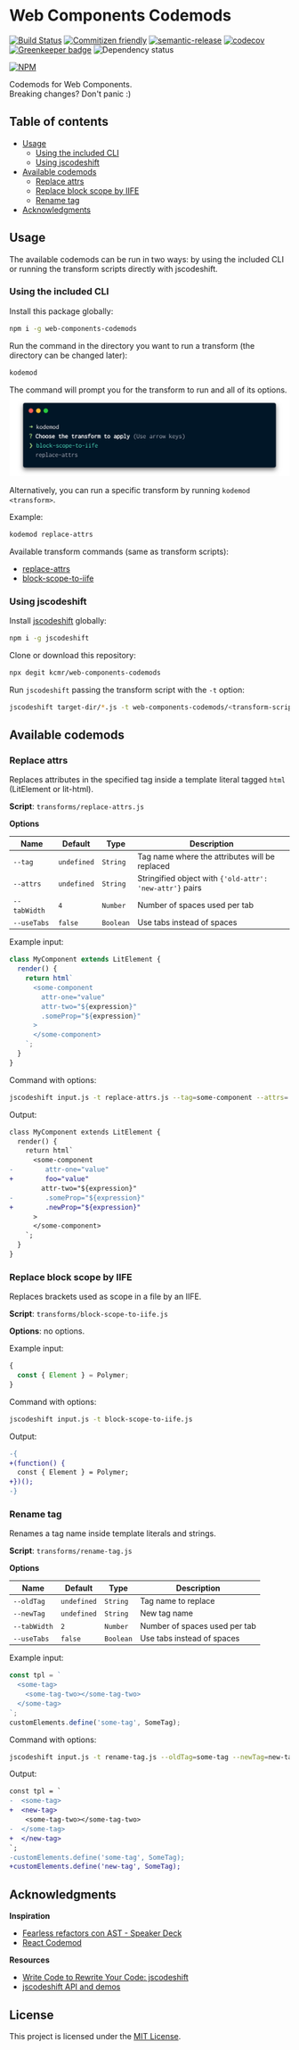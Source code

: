 # Web Components Codemods

[![Build Status](https://travis-ci.com/kcmr/web-components-codemods.svg?branch=master)](https://travis-ci.com/kcmr/web-components-codemods)
[![Commitizen friendly](https://img.shields.io/badge/commitizen-friendly-brightgreen.svg)](http://commitizen.github.io/cz-cli/)
[![semantic-release](https://img.shields.io/badge/%20%20%F0%9F%93%A6%F0%9F%9A%80-semantic--release-e10079.svg)](https://github.com/semantic-release/semantic-release)
[![codecov](https://codecov.io/gh/kcmr/web-components-codemods/branch/master/graph/badge.svg)](https://codecov.io/gh/kcmr/web-components-codemods)
[![Greenkeeper badge](https://badges.greenkeeper.io/kcmr/web-components-codemods.svg)](https://greenkeeper.io/)
![Dependency status](https://img.shields.io/david/kcmr/web-components-codemods.svg)

[![NPM](https://nodei.co/npm/web-components-codemods.png?downloads=true&downloadRank=true&stars=true)](https://nodei.co/npm/web-components-codemods/)

Codemods for Web Components.  
Breaking changes? Don't panic :)

## Table of contents

- [Usage](#usage)
  - [Using the included CLI](#using-the-included-cli)
  - [Using jscodeshift](#using-jscodeshift)
- [Available codemods](#available-codemods)
  - [Replace attrs](#replace-attrs)
  - [Replace block scope by IIFE](#replace-block-scope-by-iife)
  - [Rename tag](#rename-tag)
- [Acknowledgments](#acknowledgments)

## Usage

The available codemods can be run in two ways: by using the included CLI or running the transform scripts directly with jscodeshift.

### Using the included CLI

Install this package globally:

```bash
npm i -g web-components-codemods
```

Run the command in the directory you want to run a transform (the directory can be changed later):

```bash
kodemod
```

The command will prompt you for the transform to run and all of its options.
![kodemod CLI screenshot](https://raw.githubusercontent.com/kcmr/web-components-codemods/master/docs/images/kodemod-cli-screenshot.png)

Alternatively, you can run a specific transform by running `kodemod <transform>`.

Example:

```bash
kodemod replace-attrs
```

Available transform commands (same as transform scripts):

- [replace-attrs](#replace-attrs)
- [block-scope-to-iife](#replace-block-scope-by-iife)

### Using jscodeshift

Install [jscodeshift](https://github.com/facebook/jscodeshift) globally:

```bash
npm i -g jscodeshift
```

Clone or download this repository:

```bash
npx degit kcmr/web-components-codemods
```

Run `jscodeshift` passing the transform script with the `-t` option:

```bash
jscodeshift target-dir/*.js -t web-components-codemods/<transform-script>.js
```

## Available codemods

### Replace attrs

Replaces attributes in the specified tag inside a template literal tagged `html` (LitElement or lit-html).

**Script**: `transforms/replace-attrs.js`

**Options**

| Name         | Default     | Type      | Description                                              |
| ------------ | ----------- | --------- | -------------------------------------------------------- |
| `--tag`      | `undefined` | `String`  | Tag name where the attributes will be replaced           |
| `--attrs`    | `undefined` | `String`  | Stringified object with `{'old-attr': 'new-attr'}` pairs |
| `--tabWidth` | `4`         | `Number`  | Number of spaces used per tab                            |
| `--useTabs`  | `false`     | `Boolean` | Use tabs instead of spaces                               |

Example input:

```js
class MyComponent extends LitElement {
  render() {
    return html`
      <some-component
        attr-one="value"
        attr-two="${expression}"
        .someProp="${expression}"
      >
      </some-component>
    `;
  }
}
```

Command with options:

```bash
jscodeshift input.js -t replace-attrs.js --tag=some-component --attrs='{"attr-one": "foo", ".someProp": ".newProp"}'
```

Output:

```diff
class MyComponent extends LitElement {
  render() {
    return html`
      <some-component
-        attr-one="value"
+        foo="value"
        attr-two="${expression}"
-        .someProp="${expression}"
+        .newProp="${expression}"
      >
      </some-component>
    `;
  }
}
```

### Replace block scope by IIFE

Replaces brackets used as scope in a file by an IIFE.

**Script**: `transforms/block-scope-to-iife.js`

**Options**: no options.

Example input:

```js
{
  const { Element } = Polymer;
}
```

Command with options:

```bash
jscodeshift input.js -t block-scope-to-iife.js
```

Output:

```diff
-{
+(function() {
  const { Element } = Polymer;
+})();
-}
```

### Rename tag

Renames a tag name inside template literals and strings.

**Script**: `transforms/rename-tag.js`

**Options**

| Name         | Default     | Type      | Description                   |
| ------------ | ----------- | --------- | ----------------------------- |
| `--oldTag`   | `undefined` | `String`  | Tag name to replace           |
| `--newTag`   | `undefined` | `String`  | New tag name                  |
| `--tabWidth` | `2`         | `Number`  | Number of spaces used per tab |
| `--useTabs`  | `false`     | `Boolean` | Use tabs instead of spaces    |

Example input:

```js
const tpl = `
  <some-tag>
    <some-tag-two></some-tag-two>
  </some-tag>
`;
customElements.define('some-tag', SomeTag);
```

Command with options:

```bash
jscodeshift input.js -t rename-tag.js --oldTag=some-tag --newTag=new-tag
```

Output:

```diff
const tpl = `
-  <some-tag>
+  <new-tag>
    <some-tag-two></some-tag-two>
-  </some-tag>
+  </new-tag>
`;
-customElements.define('some-tag', SomeTag);
+customElements.define('new-tag', SomeTag);
```

## Acknowledgments

**Inspiration**

- [Fearless refactors con AST - Speaker Deck](https://speakerdeck.com/sanguino/fearless-refactors-con-ast)
- [React Codemod](https://github.com/reactjs/react-codemod)

**Resources**

- [Write Code to Rewrite Your Code: jscodeshift](https://www.toptal.com/javascript/write-code-to-rewrite-your-code)
- [jscodeshift API and demos](https://hackmd.io/@yQp_d2iwRF25H5YTCeWj0w/Hy8FL6IWZ?type=view#jscodeshift-draft)

## License

This project is licensed under the [MIT License](LICENSE).
